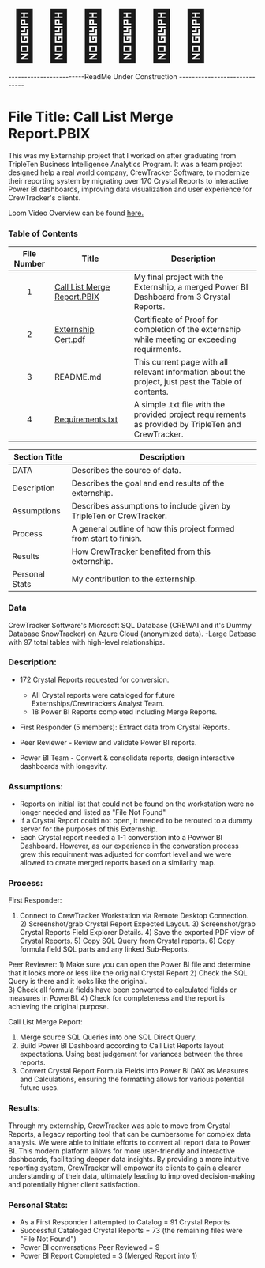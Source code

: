 <!DOCTYPE html>
<html>
<body>

<span style='font-size:100px;'>&#128679;</span>
<span style='font-size:100px;'>&#128679;</span>
<span style='font-size:100px;'>&#128679;</span>
<span style='font-size:100px;'>&#128679;</span>
<span style='font-size:100px;'>&#128679;</span>
<span style='font-size:100px;'>&#128679;</span>


</body>
</html> 
------------------------ReadMe Under Construction -----------------------------



# File Title: Call List Merge Report.PBIX

This was my Externship project that I worked on after graduating from TripleTen Business Intelligence Analytics Program. It was a team project designed help a real world company, CrewTracker Software, to modernize their reporting system by migrating over 170 Crystal Reports to interactive Power BI dashboards, improving data visualization and user experience for CrewTracker's clients.

Loom Video Overview can be found <a href='HERE' target=_blank><u>here</u>.</a>

### Table of Contents
| File Number | Title | Description |
| :-----------: | ----------- |----------- |
| 1 | [Call List Merge Report.PBIX](https://github.com/Tiffany-Bergett/Data_projects_TripleTen/blob/main/CrewTracker/Call%20List%20Merge%20Report.pbix) | My final project with the Externship, a merged Power BI Dashboard from 3 Crystal Reports. |
| 2 | [Externship Cert.pdf](https://github.com/Tiffany-Bergett/Data_projects_TripleTen/blob/main/CrewTracker/Externship%20Cert.pdf) | Certificate of Proof for completion of the externship while meeting or exceeding requirments. |
| 3 | README.md | This current page with all relevant information about the project, just past the Table of contents. |
| 4 | [Requirements.txt](https://github.com/Tiffany-Bergett/Data_projects_TripleTen/blob/main/CrewTracker/Requirements.txt) | A simple .txt file with the provided project requirements as provided by TripleTen and CrewTracker. |

| Section Title | Description |
| ----------- |----------- |
| DATA | Describes the source of data. |
| Description | Describes the goal and end results of the externship. |
| Assumptions | Describes assumptions to include given by TripleTen or CrewTracker. |
| Process | A general outline of how this project formed from start to finish. |
| Results | How CrewTracker benefited from this externship. |
| Personal Stats | My contribution to the externship. |


### Data
CrewTracker Software's Microsoft SQL Database (CREWAI and it's Dummy Database SnowTracker) on Azure Cloud (anonymized data).
-Large Datbase with 97 total tables with high-level relationships.

### Description:
- 172 Crystal Reports requested for conversion.
    - All Crystal reports were cataloged for future Externships/Crewtrackers Analyst Team.
    - 18 Power BI Reports completed including Merge Reports.
      
- First Responder (5 members): Extract data from Crystal Reports.
- Peer Reviewer - Review and validate Power BI reports.
- Power BI Team - Convert & consolidate reports, design interactive dashboards with longevity.

### Assumptions:
- Reports on initial list that could not be found on the workstation were no longer needed and listed as "File Not Found"
- If a Crystal Report could not open, it needed to be rerouted to a dummy server for the purposes of this Externship.
- Each Crystal report needed a 1-1 converstion into a Powwer BI Dashboard. However, as our experience in the converstion process grew this requirment was adjusted for comfort level and we were allowed to create merged reports based on a similarity map.

### Process:
First Responder:
  1) Connect to CrewTracker Workstation via Remote Desktop Connection.
	2) Screenshot/grab Crystal Report Expected Layout.
	3) Screenshot/grab Crystal Reports Field Explorer Details.
	4) Save the exported PDF view of Crystal Reports.
	5) Copy SQL Query from Crystal reports.
	6) Copy formula field SQL parts and any linked Sub-Reports.

Peer Reviewer:
  1️) Make sure you can open the Power BI file and determine that it looks more or less like the original Crystal Report
  2️) Check the SQL Query is there and it looks like the original.  
  3️) Check all formula fields have been converted to calculated fields or measures in PowerBI. 
  4️) Check for completeness and the report is achieving the original purpose.

Call List Merge Report:
  1) Merge source SQL Queries into one SQL Direct Query.
  2) Build Power BI Dashboard according to Call List Reports layout expectations. Using best judgement for variances between the three reports.
  3) Convert Crystal Report Formula Fields into Power BI DAX as Measures and Calculations, ensuring the formatting allows for various potential future uses.

### Results:
Through my externship, CrewTracker was able to move from Crystal Reports, a legacy reporting tool that can be cumbersome for complex data analysis. We were able to initiate efforts to convert all report data to Power BI. This modern platform allows for more user-friendly and interactive dashboards, facilitating deeper data insights. By providing a more intuitive reporting system, CrewTracker will empower its clients to gain a clearer understanding of their data, ultimately leading to improved decision-making and potentially higher client satisfaction.

### Personal Stats:
- As a First Responder I attempted to Catalog = 91 Crystal Reports
- Successful Cataloged Crystal Reports = 73 (the remaining files were "File Not Found")
- Power BI conversations Peer Reviewed = 9
- Power BI Report Completed = 3 (Merged Report into 1)
